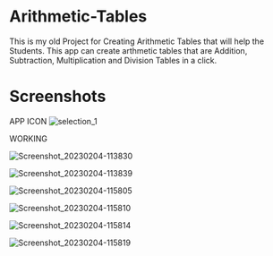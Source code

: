 # Arithmetic-Tables
This is my old Project for Creating Arithmetic Tables that will help the Students. This app can create arthmetic tables that are Addition, Subtraction, Multiplication and Division Tables in a click.

# Screenshots

APP ICON
![selection_1](https://user-images.githubusercontent.com/121479325/216755716-84c3debd-535c-47c5-9625-6d59d37cbb63.png)

WORKING

![Screenshot_20230204-113830](https://user-images.githubusercontent.com/121479325/216755630-64ee0a5c-9fcd-465b-9b15-3b41877db5f6.jpg)

![Screenshot_20230204-113839](https://user-images.githubusercontent.com/121479325/216755639-a78d8e9a-69c6-4afd-8914-e36a9c3a3622.jpg)

![Screenshot_20230204-115805](https://user-images.githubusercontent.com/121479325/216755674-13fc4e7a-8ba9-4aa0-a2bd-2bee5c6110f6.jpg)

![Screenshot_20230204-115810](https://user-images.githubusercontent.com/121479325/216755683-ffb97906-5937-4e08-a21d-2fefa66e9c82.jpg)

![Screenshot_20230204-115814](https://user-images.githubusercontent.com/121479325/216755688-01d66afd-73cc-403d-8274-447a72b9ad83.jpg)

![Screenshot_20230204-115819](https://user-images.githubusercontent.com/121479325/216755712-0d05d8d9-7153-4ad9-a79c-47208858ff23.jpg)
